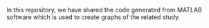 In this repository, we have shared the code generated from MATLAB software which is used to create graphs of the related study.
